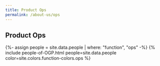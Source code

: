 ```yaml
---
title: Product Ops
permalink: /about-us/ops
---
```


## **Product Ops**

{%- assign people = site.data.people | where: "function", "ops" -%}
{% include people-of-OGP.html people=site.data.people color=site.colors.function-colors.ops %}
